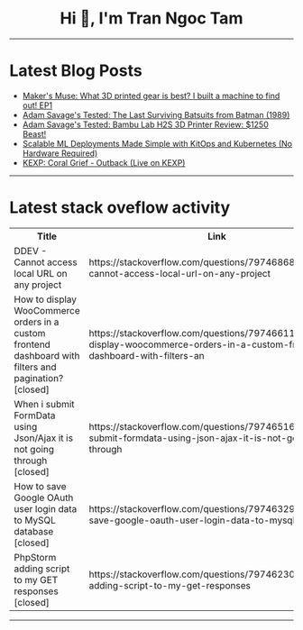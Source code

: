 <h1 align="center">Hi 👋, I'm Tran Ngoc Tam</h1>

---

# Latest Blog Posts 
<!-- BLOG-POST-LIST:START -->
- [Maker&#39;s Muse: What 3D printed gear is best? I built a machine to find out! EP1](https://dev.to/maker_youtube/makers-muse-what-3d-printed-gear-is-best-i-built-a-machine-to-find-out-ep1-3jc3)
- [Adam Savage&#39;s Tested: The Last Surviving Batsuits from Batman &lpar;1989&rpar;](https://dev.to/maker_youtube/adam-savages-tested-the-last-surviving-batsuits-from-batman-1989-2jbj)
- [Adam Savage&#39;s Tested: Bambu Lab H2S 3D Printer Review: $1250 Beast!](https://dev.to/maker_youtube/adam-savages-tested-bambu-lab-h2s-3d-printer-review-1250-beast-3ad8)
- [Scalable ML Deployments Made Simple with KitOps and Kubernetes &lpar;No Hardware Required&rpar;](https://dev.to/jozu/scalable-ml-deployments-made-simple-with-kitops-and-kubernetes-no-hardware-required-5hao)
- [KEXP: Coral Grief - Outback &lpar;Live on KEXP&rpar;](https://dev.to/music_youtube/kexp-coral-grief-outback-live-on-kexp-3il)
<!-- BLOG-POST-LIST:END -->

---

# Latest stack oveflow activity
<table>
  <tr><th>Title</th><th>Link</th></tr>
  <!-- STACKOVERFLOW:START --><tr><td>DDEV - Cannot access local URL on any project</td><td>https://stackoverflow.com/questions/79746868/ddev-cannot-access-local-url-on-any-project</td></tr><tr><td>How to display WooCommerce orders in a custom frontend dashboard with filters and pagination? [closed]</td><td>https://stackoverflow.com/questions/79746611/how-to-display-woocommerce-orders-in-a-custom-frontend-dashboard-with-filters-an</td></tr><tr><td>When i submit FormData using Json/Ajax it is not going through [closed]</td><td>https://stackoverflow.com/questions/79746516/when-i-submit-formdata-using-json-ajax-it-is-not-going-through</td></tr><tr><td>How to save Google OAuth user login data to MySQL database [closed]</td><td>https://stackoverflow.com/questions/79746329/how-to-save-google-oauth-user-login-data-to-mysql-database</td></tr><tr><td>PhpStorm adding script to my GET responses [closed]</td><td>https://stackoverflow.com/questions/79746230/phpstorm-adding-script-to-my-get-responses</td></tr><!-- STACKOVERFLOW:END -->
</table>

---


